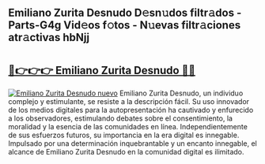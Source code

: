 ## Emiliano Zurita Desnudo D𝚎sn𝚞dos filtr𝚊dos - Parts-G4g Vid𝚎os f𝚘tos - N𝚞evas filtr𝚊ciones atr𝚊ctivas hbNjj

# <h2><a href="http://mb1kog.tromn.icu/?c=Emiliano+Zurita+Desnudo">🔗👉👉👉 Emiliano Zurita Desnudo 🔗🔗</a></h2>

[![Emiliano Zurita Desnudo nuevo](https://i.imgur.com/pEAQMta.gif)](http://mb1kog.tromn.icu/?c=Emiliano+Zurita+Desnudo)
Emiliano Zurita Desnudo, un individuo complejo y estimulante, se resiste a la descripción fácil. Su uso innovador de los medios digitales para la autopresentación ha cautivado y enfurecido a los observadores, estimulando debates sobre el consentimiento, la moralidad y la esencia de las comunidades en línea. Independientemente de sus esfuerzos futuros, su importancia en la era digital es innegable. Impulsado por una determinación inquebrantable y un encanto innegable, el alcance de Emiliano Zurita Desnudo en la comunidad digital es ilimitado.
